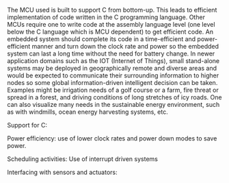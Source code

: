 The MCU used is built to support C from bottom-up. This leads to efficient implementation of code written in the C programming language. Other MCUs require one to write code at the assembly language level (one level below the C language which is MCU dependent) to get efficient code. An embedded system should complete its  code in a time-efficient and power-efficient manner and turn down the clock rate and power so the embedded system can last a long time without the need for battery change. In newer application domains such as the IOT (Internet of Things), small stand-alone systems may be deployed in geographically remote and diverse areas and would be expected to communicate their surrounding information to higher nodes so some global information-driven intelligent decision can be taken. Examples might be irrigation needs of a golf course or a farm, fire threat or spread in a forest, and driving conditions of long stretches of icy roads. One can also visualize many needs in the sustainable energy environment, such as with windmills, ocean energy harvesting systems, etc. 

Support for C:

Power efficiency: use of lower clock rates and power down modes to save power. 

Scheduling activities: Use of interrupt driven systems

Interfacing with sensors and actuators: 
